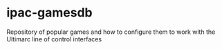 # ipac-gamesdb
Repository of popular games and how to configure them to work with the Ultimarc line of control interfaces
